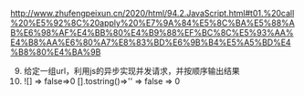 http://www.zhufengpeixun.cn/2020/html/94.2.JavaScript.html#t01.%20call%20%E5%92%8C%20apply%20%E7%9A%84%E5%8C%BA%E5%88%AB%E6%98%AF%E4%BB%80%E4%B9%88%EF%BC%8C%E5%93%AA%E4%B8%AA%E6%80%A7%E8%83%BD%E6%9B%B4%E5%A5%BD%E4%B8%80%E4%BA%9B


9. 给定一组url，利用js的异步实现并发请求，并按顺序输出结果
10. ![] => false=>0    [].tostring()=>''  => false => 0